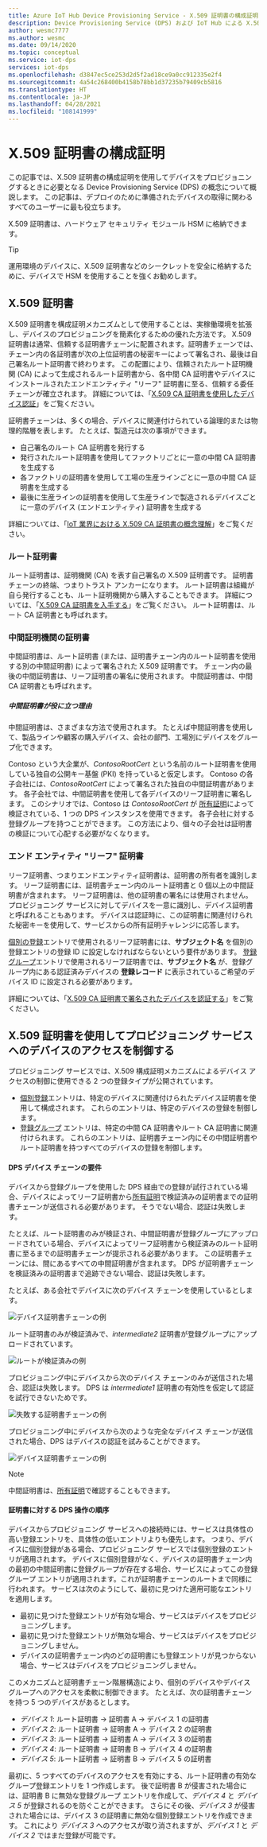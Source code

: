 ```yaml
---
title: Azure IoT Hub Device Provisioning Service - X.509 証明書の構成証明
description: Device Provisioning Service (DPS) および IoT Hub による X.509 証明書の構成証明の使用に固有の概念について説明します
author: wesmc7777
ms.author: wesmc
ms.date: 09/14/2020
ms.topic: conceptual
ms.service: iot-dps
services: iot-dps
ms.openlocfilehash: d3847ec5ce253d2d5f2ad18ce9a0cc912335e2f4
ms.sourcegitcommit: 4a54c268400b4158b78bb1d37235b79409cb5816
ms.translationtype: HT
ms.contentlocale: ja-JP
ms.lasthandoff: 04/28/2021
ms.locfileid: "108141999"
---
```

# <a name="x509-certificate-attestation"></a>X.509 証明書の構成証明

この記事では、X.509 証明書の構成証明を使用してデバイスをプロビジョニングするときに必要となる Device Provisioning Service (DPS) の概念について概説します。 この記事は、デプロイのために準備されたデバイスの取得に関わるすべてのユーザーに最も役立ちます。

X.509 証明書は、ハードウェア セキュリティ モジュール HSM に格納できます。

> [!TIP]
> 運用環境のデバイスに、X.509 証明書などのシークレットを安全に格納するために、デバイスで HSM を使用することを強くお勧めします。


## <a name="x509-certificates"></a>X.509 証明書

X.509 証明書を構成証明メカニズムとして使用することは、実稼働環境を拡張し、デバイスのプロビジョニングを簡素化するための優れた方法です。 X.509 証明書は通常、信頼する証明書チェーンに配置されます。証明書チェーンでは、チェーン内の各証明書が次の上位証明書の秘密キーによって署名され、最後は自己署名ルート証明書で終わります。 この配置により、信頼されたルート証明機関 (CA) によって生成されるルート証明書から、各中間 CA 証明書やデバイスにインストールされたエンドエンティティ "リーフ" 証明書に至る、信頼する委任チェーンが確立されます。 詳細については、「[X.509 CA 証明書を使用したデバイス認証](../iot-hub/iot-hub-x509ca-overview.md)」をご覧ください。 

証明書チェーンは、多くの場合、デバイスに関連付けられている論理的または物理的階層を表します。 たとえば、製造元は次の事項ができます。
- 自己署名のルート CA 証明書を発行する
- 発行されたルート証明書を使用してファクトリごとに一意の中間 CA 証明書を生成する
- 各ファクトリの証明書を使用して工場の生産ラインごとに一意の中間 CA 証明書を生成する
- 最後に生産ラインの証明書を使用して生産ラインで製造されるデバイスごとに一意のデバイス (エンドエンティティ) 証明書を生成する 

詳細については、「[IoT 業界における X.509 CA 証明書の概念理解](../iot-hub/iot-hub-x509ca-concept.md)」をご覧ください。 

### <a name="root-certificate"></a>ルート証明書

ルート証明書は、証明機関 (CA) を表す自己署名の X.509 証明書です。 証明書チェーンの終端、つまりトラスト アンカーになります。 ルート証明書は組織が自ら発行することも、ルート証明機関から購入することもできます。 詳細については、「[X.509 CA 証明書を入手する](../iot-hub/tutorial-x509-scripts.md)」をご覧ください。 ルート証明書は、ルート CA 証明書とも呼ばれます。

### <a name="intermediate-certificate"></a>中間証明機関の証明書

中間証明書は、ルート証明書 (または、証明書チェーン内のルート証明書を使用する別の中間証明書) によって署名された X.509 証明書です。 チェーン内の最後の中間証明書は、リーフ証明書の署名に使用されます。 中間証明書は、中間 CA 証明書とも呼ばれます。

##### <a name="why-are-intermediate-certs-useful"></a>中間証明書が役に立つ理由
中間証明書は、さまざまな方法で使用されます。 たとえば中間証明書を使用して、製品ラインや顧客の購入デバイス、会社の部門、工場別にデバイスをグループ化できます。 

Contoso という大企業が、*ContosoRootCert* という名前のルート証明書を使用している独自の公開キー基盤 (PKI) を持っていると仮定します。 Contoso の各子会社には、*ContosoRootCert* によって署名された独自の中間証明書があります。 各子会社では、中間証明書を使用して各デバイスのリーフ証明書に署名します。 このシナリオでは、Contoso は *ContosoRootCert* が [所有証明](./how-to-verify-certificates.md)によって検証されている、1 つの DPS インスタンスを使用できます。 各子会社に対する登録グループを持つことができます。 この方法により、個々の子会社は証明書の検証について心配する必要がなくなります。


### <a name="end-entity-leaf-certificate"></a>エンド エンティティ "リーフ" 証明書

リーフ証明書、つまりエンドエンティティ証明書は、証明書の所有者を識別します。 リーフ証明書には、証明書チェーン内のルート証明書と 0 個以上の中間証明書が含まれます。 リーフ証明書は、他の証明書の署名には使用されません。 プロビジョニング サービスに対してデバイスを一意に識別し、デバイス証明書と呼ばれることもあります。 デバイスは認証時に、この証明書に関連付けられた秘密キーを使用して、サービスからの所有証明チャレンジに応答します。

[個別の登録](./concepts-service.md#individual-enrollment)エントリで使用されるリーフ証明書には、**サブジェクト名** を個別の登録エントリの登録 ID に設定しなければならないという要件があります。 [登録グループ](./concepts-service.md#enrollment-group)エントリで使用されるリーフ証明書では、**サブジェクト名** が、登録グループ内にある認証済みデバイスの **登録レコード** に表示されているご希望のデバイス ID に設定される必要があります。

詳細については、「[X.509 CA 証明書で署名されたデバイスを認証する](../iot-hub/iot-hub-x509ca-overview.md#authenticating-devices-signed-with-x509-ca-certificates)」をご覧ください。

## <a name="controlling-device-access-to-the-provisioning-service-with-x509-certificates"></a>X.509 証明書を使用してプロビジョニング サービスへのデバイスのアクセスを制御する

プロビジョニング サービスでは、X.509 構成証明メカニズムによるデバイス アクセスの制御に使用できる 2 つの登録タイプが公開されています。  

- [個別登録](./concepts-service.md#individual-enrollment)エントリは、特定のデバイスに関連付けられたデバイス証明書を使用して構成されます。 これらのエントリは、特定のデバイスの登録を制御します。
- [登録グループ](./concepts-service.md#enrollment-group) エントリは、特定の中間 CA 証明書やルート CA 証明書に関連付けられます。 これらのエントリは、証明書チェーン内にその中間証明書やルート証明書を持つすべてのデバイスの登録を制御します。 

#### <a name="dps-device-chain-requirements"></a>DPS デバイス チェーンの要件

デバイスから登録グループを使用した DPS 経由での登録が試行されている場合、デバイスによってリーフ証明書から[所有証明](how-to-verify-certificates.md)で検証済みの証明書までの証明書チェーンが送信される必要があります。 そうでない場合、認証は失敗します。

たとえば、ルート証明書のみが検証され、中間証明書が登録グループにアップロードされている場合、デバイスによってリーフ証明書から検証済みのルート証明書に至るまでの証明書チェーンが提示される必要があります。 この証明書チェーンには、間にあるすべての中間証明書が含まれます。 DPS が証明書チェーンを検証済みの証明書まで追跡できない場合、認証は失敗します。

たとえば、ある会社でデバイスに次のデバイス チェーンを使用しているとします。

![デバイス証明書チェーンの例](./media/concepts-x509-attestation/example-device-cert-chain.png) 

ルート証明書のみが検証済みで、*intermediate2* 証明書が登録グループにアップロードされています。

![ルートが検証済みの例](./media/concepts-x509-attestation/example-root-verified.png) 

プロビジョニング中にデバイスから次のデバイス チェーンのみが送信された場合、認証は失敗します。 DPS は *intermediate1* 証明書の有効性を仮定して認証を試行できないためです。

![失敗する証明書チェーンの例](./media/concepts-x509-attestation/example-fail-cert-chain.png) 

プロビジョニング中にデバイスから次のような完全なデバイス チェーンが送信された場合、DPS はデバイスの認証を試みることができます。

![デバイス証明書チェーンの例](./media/concepts-x509-attestation/example-device-cert-chain.png) 




> [!NOTE]
> 中間証明書は、[所有証明](how-to-verify-certificates.md)で確認することもできます。


#### <a name="dps-order-of-operations-with-certificates"></a>証明書に対する DPS 操作の順序
デバイスからプロビジョニング サービスへの接続時には、サービスは具体性の高い登録エントリを、具体性の低いエントリよりも優先します。 つまり、デバイスに個別登録がある場合、プロビジョニング サービスでは個別登録のエントリが適用されます。 デバイスに個別登録がなく、デバイスの証明書チェーン内の最初の中間証明書に登録グループが存在する場合、サービスによってこの登録グループ エントリが適用されます。これが証明書チェーンのルートまで同様に行われます。 サービスは次のようにして、最初に見つけた適用可能なエントリを適用します。

- 最初に見つけた登録エントリが有効な場合、サービスはデバイスをプロビジョニングします。
- 最初に見つけた登録エントリが無効な場合、サービスはデバイスをプロビジョニングしません。  
- デバイスの証明書チェーン内のどの証明書にも登録エントリが見つからない場合、サービスはデバイスをプロビジョニングしません。 

このメカニズムと証明書チェーン階層構造により、個別のデバイスやデバイス グループへのアクセスを柔軟に制御できます。 たとえば、次の証明書チェーンを持つ 5 つのデバイスがあるとします。 

- *デバイス 1*: ルート証明書 -> 証明書 A -> デバイス 1 の証明書
- *デバイス 2*: ルート証明書 -> 証明書 A -> デバイス 2 の証明書
- *デバイス 3*: ルート証明書 -> 証明書 A -> デバイス 3 の証明書
- *デバイス 4*: ルート証明書 -> 証明書 B -> デバイス 4 の証明書
- *デバイス 5*: ルート証明書 -> 証明書 B -> デバイス 5 の証明書

最初に、5 つすべてのデバイスのアクセスを有効にする、ルート証明書の有効なグループ登録エントリを 1 つ作成します。 後で証明書 B が侵害された場合には、証明書 B に無効な登録グループ エントリを作成して、*デバイス 4* と *デバイス 5* が登録されるのを防ぐことができます。 さらにその後、*デバイス 3* が侵害された場合には、デバイス 3 の証明書に無効な個別登録エントリを作成できます。 これにより *デバイス 3* へのアクセスが取り消されますが、*デバイス 1* と *デバイス 2* ではまだ登録が可能です。